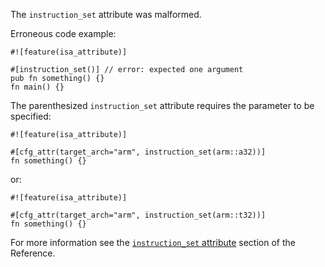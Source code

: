 The `instruction_set` attribute was malformed.

Erroneous code example:

```compile_fail,E0778
#![feature(isa_attribute)]

#[instruction_set()] // error: expected one argument
pub fn something() {}
fn main() {}
```

The parenthesized `instruction_set` attribute requires the parameter to be
specified:

```
#![feature(isa_attribute)]

#[cfg_attr(target_arch="arm", instruction_set(arm::a32))]
fn something() {}
```

or:

```
#![feature(isa_attribute)]

#[cfg_attr(target_arch="arm", instruction_set(arm::t32))]
fn something() {}
```

For more information see the [`instruction_set` attribute][isa-attribute]
section of the Reference.

[isa-attribute]: https://doc.dustlang.com/reference/attributes/codegen.html
